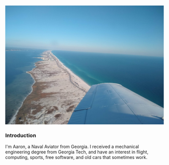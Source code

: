 ![gulf-breeze]( gulf.jpg ) 

### Introduction
I'm Aaron, a Naval Aviator from Georgia. I received a mechanical engineering degree from Georgia Tech, and have an interest in flight, computing, sports, free software, and old cars that sometimes work.
